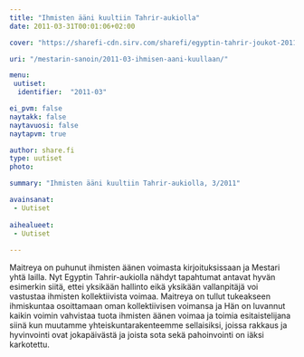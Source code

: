 ```yaml
---
title: "Ihmisten ääni kuultiin Tahrir-aukiolla"
date: 2011-03-31T00:01:06+02:00

cover: "https://sharefi-cdn.sirv.com/sharefi/egyptin-tahrir-joukot-2011.jpg"

uri: "/mestarin-sanoin/2011-03-ihmisen-aani-kuullaan/"

menu:
 uutiset:
  identifier:  "2011-03"

ei_pvm: false
naytakk: false
naytavuosi: false
naytapvm: true

author: share.fi
type: uutiset
photo:

summary: "Ihmisten ääni kuultiin Tahrir-aukiolla, 3/2011"

avainsanat:
 - Uutiset
 
aihealueet:
 - Uutiset
 
---
```

<p>Maitreya on puhunut ihmisten äänen voimasta kirjoituksissaan ja Mestari yhtä lailla. Nyt Egyptin Tahrir-aukiolla nähdyt tapahtumat antavat hyvän esimerkin siitä, ettei yksikään hallinto eikä yksikään vallanpitäjä voi vastustaa ihmisten kollektiivista voimaa. Maitreya on tullut tukeakseen ihmiskuntaa osoittamaan oman kollektiivisen voimansa ja Hän on luvannut kaikin voimin vahvistaa tuota ihmisten äänen voimaa ja toimia esitaistelijana siinä kun muutamme yhteiskuntarakenteemme sellaisiksi, joissa rakkaus ja hyvinvointi ovat jokapäivästä ja joista sota sekä pahoinvointi on iäksi karkotettu.</p>